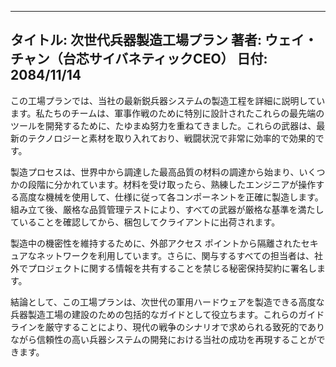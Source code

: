 
---
タイトル: 次世代兵器製造工場プラン
著者: ウェイ・チャン（台芯サイバネティックCEO）
日付: 2084/11/14
---

この工場プランでは、当社の最新鋭兵器システムの製造工程を詳細に説明しています。私たちのチームは、軍事作戦のために特別に設計されたこれらの最先端のツールを開発するために、たゆまぬ努力を重ねてきました。これらの武器は、最新のテクノロジーと素材を取り入れており、戦闘状況で非常に効率的で効果的です。

製造プロセスは、世界中から調達した最高品質の材料の調達から始まり、いくつかの段階に分かれています。材料を受け取ったら、熟練したエンジニアが操作する高度な機械を使用して、仕様に従って各コンポーネントを正確に製造します。組み立て後、厳格な品質管理テストにより、すべての武器が厳格な基準を満たしていることを確認してから、梱包してクライアントに出荷されます。

製造中の機密性を維持するために、外部アクセス ポイントから隔離されたセキュアなネットワークを利用しています。さらに、関与するすべての担当者は、社外でプロジェクトに関する情報を共有することを禁じる秘密保持契約に署名します。

結論として、この工場プランは、次世代の軍用ハードウェアを製造できる高度な兵器製造工場の建設のための包括的なガイドとして役立ちます。これらのガイドラインを厳守することにより、現代の戦争のシナリオで求められる致死的でありながら信頼性の高い兵器システムの開発における当社の成功を再現することができます。
